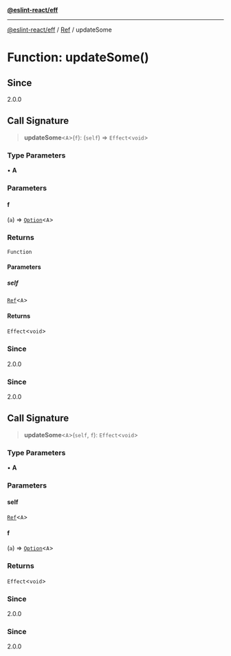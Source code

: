 [**@eslint-react/eff**](../../../README.md)

***

[@eslint-react/eff](../../../README.md) / [Ref](../README.md) / updateSome

# Function: updateSome()

## Since

2.0.0

## Call Signature

> **updateSome**\<`A`\>(`f`): (`self`) => `Effect`\<`void`\>

### Type Parameters

• **A**

### Parameters

#### f

(`a`) => [`Option`](../../../Option.js/type-aliases/Option.md)\<`A`\>

### Returns

`Function`

#### Parameters

##### self

[`Ref`](../interfaces/Ref.md)\<`A`\>

#### Returns

`Effect`\<`void`\>

### Since

2.0.0

### Since

2.0.0

## Call Signature

> **updateSome**\<`A`\>(`self`, `f`): `Effect`\<`void`\>

### Type Parameters

• **A**

### Parameters

#### self

[`Ref`](../interfaces/Ref.md)\<`A`\>

#### f

(`a`) => [`Option`](../../../Option.js/type-aliases/Option.md)\<`A`\>

### Returns

`Effect`\<`void`\>

### Since

2.0.0

### Since

2.0.0
